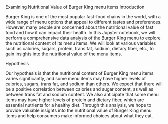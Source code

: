 Examining Nutritional Value of Burger King menu items
Introduction

Burger King is one of the most popular fast-food chains in the world, with a wide range of menu options that appeal to different tastes and preferences. However, many people are concerned about the nutritional value of fast food and how it can impact their health. In this Jupyter notebook, we will perform a comprehensive data analysis of the Burger King menu to explore the nutritional content of its menu items. We will look at various variables such as calories, sugars, protein, trans fat, sodium, dietary fiber, etc., to gain insights into the nutritional value of the menu items.

Hypothesis

Our hypothesis is that the nutritional content of Burger King menu items varies significantly, and some menu items may have higher levels of calories, sugars, trans fat, and sodium than others. We expect that there will be a positive correlation between calories and sugar content, as well as between trans fat and sodium content. We also anticipate that some menu items may have higher levels of protein and dietary fiber, which are essential nutrients for a healthy diet. Through this analysis, we hope to provide valuable insights into the nutritional value of Burger King menu items and help consumers make informed choices about what they eat.
